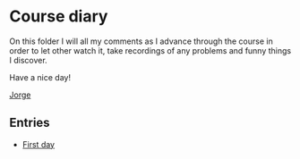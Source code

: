 Course diary
===================================================

On this folder I will all my comments as I advance through the course in order to let other watch it, take recordings of any problems and funny things I discover.

Have a nice day!

[Jorge](http://jorgesanz.net)

## Entries

* [First day](/jsanz/gvsig-2-dev-course/blob/master/docs/day-01.md)
